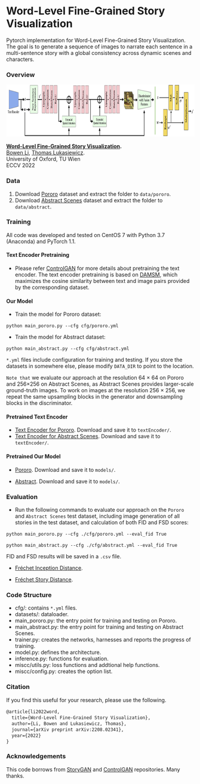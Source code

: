 # Word-Level Fine-Grained Story Visualization
Pytorch implementation for Word-Level Fine-Grained Story Visualization. The goal is to generate a sequence of images to narrate each sentence in a multi-sentence story with a global consistency across dynamic scenes and characters.

### Overview
<img src="archi.jpg" width="940px" height="140px"/>

**[Word-Level Fine-Grained Story Visualization](https://arxiv.org/pdf/2208.02341.pdf).**  
[Bowen Li](https://mrlibw.github.io/), [Thomas Lukasiewicz](http://www.cs.ox.ac.uk/people/thomas.lukasiewicz/).<br> University of Oxford, TU Wien <br> ECCV 2022 <br>

### Data

1. Download [Pororo](https://drive.google.com/file/d/12qJb-faG196LiYovnhTUoaQK1suNAPFK/view?usp=share_link) dataset and extract the folder to `data/pororo`.
2. Download [Abstract Scenes](https://drive.google.com/file/d/1E0eOx3_pRFZvaKV9uWAA6o0opZxZ4Q1p/view?usp=share_link) dataset and extract the folder to `data/abstract`.

### Training
All code was developed and tested on CentOS 7 with Python 3.7 (Anaconda) and PyTorch 1.1.

#### Text Encoder Pretraining

- Please refer [ControlGAN](https://github.com/mrlibw/ControlGAN) for more details about pretraining the text encoder. The text encoder pretraining is based on [DAMSM](https://github.com/taoxugit/AttnGAN), which maximizes the cosine similarity between text and image pairs provided by the corresponding dataset.

#### Our Model
- Train the model for Pororo dataset:
```
python main_pororo.py --cfg cfg/pororo.yml
```
- Train the model for Abstract dataset: 
```
python main_abstract.py --cfg cfg/abstract.yml
```

`*.yml` files include configuration for training and testing. If you store the datasets in somewhere else, please modify `DATA_DIR` to point to the location.

`Note that` we evaluate our approach at the resolution 64 × 64 on Pororo and 256×256 on Abstract Scenes, as Abstract Scenes provides larger-scale ground-truth images. To work on images at the resolution 256 × 256, we repeat the same upsampling blocks in the generator and downsampling blocks in the discriminator.

#### Pretrained Text Encoder
- [Text Encoder for Pororo](https://drive.google.com/file/d/1FG8iB65hdNHUsz0v-XloYzd6AAE8mZSv/view?usp=share_link). Download and save it to `textEncoder/`.
- [Text Encoder for Abstract Scenes](https://drive.google.com/file/d/1eiAQ_44lh-zZ3LKP9P4TW9-slmJPiWdh/view?usp=share_link). Download and save it to `textEncoder/`.

#### Pretrained Our Model 
- [Pororo](https://drive.google.com/file/d/1TDSytZIjjSHfnCuAYc_NP0ZgKtkpai5p/view?usp=share_link). Download and save it to `models/`.

- [Abstract](https://drive.google.com/file/d/1Dc71lOm10Ovw9WekNJT4XWD2L-T7nQYk/view?usp=share_link). Download and save it to `models/`.

### Evaluation
- Run the following commands to evaluate our approach on the `Pororo` and `Abstract Scenes` test dataset, including image generation of all stories in the test dataset, and calculation of both FID and FSD scores:
```
python main_pororo.py --cfg ./cfg/pororo.yml --eval_fid True
```
```
python main_abstract.py --cfg ./cfg/abstract.yml --eval_fid True
```

FID and FSD results will be saved in a `.csv` file.

- [Fréchet Inception Distance](https://github.com/mseitzer/pytorch-fid).

- [Fréchet Story Distance](https://github.com/basiclab/CPCStoryVisualization-Pytorch).

### Code Structure
- cfg/: contains `*.yml` files.
- datasets/: dataloader.
- main_pororo.py: the entry point for training and testing on Pororo.
- main_abstract.py: the entry point for training and testing on Abstract Scenes.
- trainer.py: creates the networks, harnesses and reports the progress of training.
- model.py: defines the architecture.
- inference.py: functions for evaluation.
- miscc/utils.py: loss functions and addtional help functions.
- miscc/config.py: creates the option list.

### Citation

If you find this useful for your research, please use the following.

```
@article{li2022word,
  title={Word-Level Fine-Grained Story Visualization},
  author={Li, Bowen and Lukasiewicz, Thomas},
  journal={arXiv preprint arXiv:2208.02341},
  year={2022}
}
```

### Acknowledgements
This code borrows from [StoryGAN](https://github.com/yitong91/StoryGAN) and [ControlGAN](https://github.com/mrlibw/ControlGAN) repositories. Many thanks.

